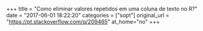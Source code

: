 +++
title = "Como eliminar valores repetidos em uma coluna de texto no R?"
date = "2017-06-01 18:22:20"
categories = ["sopt"]
original_url = "https://pt.stackoverflow.com/q/209465"
at_home="no"
+++

